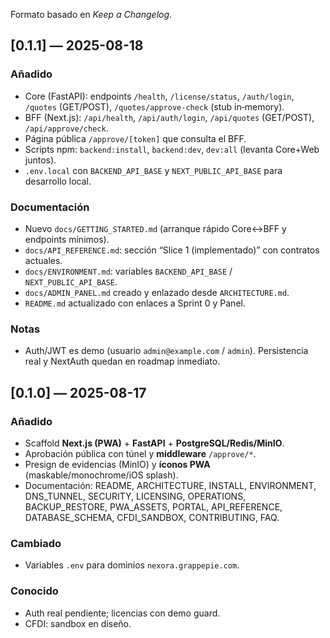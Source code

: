 Formato basado en *Keep a Changelog*.

## [0.1.1] — 2025-08-18

### Añadido
- Core (FastAPI): endpoints `/health`, `/license/status`, `/auth/login`, `/quotes` (GET/POST), `/quotes/approve-check` (stub in‑memory).
- BFF (Next.js): `/api/health`, `/api/auth/login`, `/api/quotes` (GET/POST), `/api/approve/check`.
- Página pública `/approve/[token]` que consulta el BFF.
- Scripts npm: `backend:install`, `backend:dev`, `dev:all` (levanta Core+Web juntos).
- `.env.local` con `BACKEND_API_BASE` y `NEXT_PUBLIC_API_BASE` para desarrollo local.

### Documentación
- Nuevo `docs/GETTING_STARTED.md` (arranque rápido Core↔BFF y endpoints mínimos).
- `docs/API_REFERENCE.md`: sección “Slice 1 (implementado)” con contratos actuales.
- `docs/ENVIRONMENT.md`: variables `BACKEND_API_BASE` / `NEXT_PUBLIC_API_BASE`.
- `docs/ADMIN_PANEL.md` creado y enlazado desde `ARCHITECTURE.md`.
- `README.md` actualizado con enlaces a Sprint 0 y Panel.

### Notas
- Auth/JWT es demo (usuario `admin@example.com` / `admin`). Persistencia real y NextAuth quedan en roadmap inmediato.

## [0.1.0] — 2025-08-17

### Añadido

- Scaffold **Next.js (PWA)** + **FastAPI** + **PostgreSQL/Redis/MinIO**.
- Aprobación pública con túnel y **middleware** `/approve/*`.
- Presign de evidencias (MinIO) y **íconos PWA** (maskable/monochrome/iOS splash).
- Documentación: README, ARCHITECTURE, INSTALL, ENVIRONMENT, DNS\_TUNNEL, SECURITY, LICENSING, OPERATIONS, BACKUP\_RESTORE, PWA\_ASSETS, PORTAL, API\_REFERENCE, DATABASE\_SCHEMA, CFDI\_SANDBOX, CONTRIBUTING, FAQ.

### Cambiado

- Variables `.env` para dominios `nexora.grappepie.com`.

### Conocido

- Auth real pendiente; licencias con demo guard.
- CFDI: sandbox en diseño.
